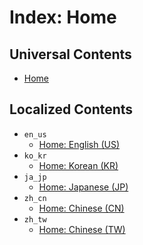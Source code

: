 
# Index: Home

## Universal Contents

- [Home](_homepages/README.md)

## Localized Contents

- `en_us`
	- [Home: English (US)](_homepages/en_us.md)
- `ko_kr`
	- [Home: Korean (KR)](_homepages/ko_kr.md)
- `ja_jp`
	- [Home: Japanese (JP)](_homepages/ja_jp.md)
- `zh_cn`
	- [Home: Chinese (CN)](_homepages/zh_cn.md)
- `zh_tw`
	- [Home: Chinese (TW)](_homepages/zh_tw.md)
